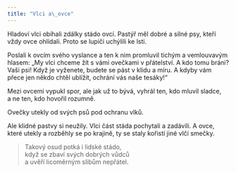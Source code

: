 ```yaml
---
title: "Vlci a\_ovce"
---
```


  

Hladoví vlci obíhali zdálky stádo ovcí. Pastýř měl dobré a silné psy, kteří vždy ovce ohlídali. Proto se lupiči uchýlili ke lsti.

Poslali k ovcím svého vyslance a ten k nim promluvil tichým a vemlouvavým hlasem: „My vlci chceme žít s vámi ovečkami v přátelství. A kdo tomu bráni? Vaši psi! Když je vyženete, budete se pást v klidu a míru. A kdyby vám přece jen někdo chtěl ublížit, ochrání vás naše tesáky!“

Mezi ovcemi vypukl spor, ale jak už to bývá, vyhrál ten, kdo mluvil sladce, a ne ten, kdo hovořil rozumně.

Ovečky utekly od svých psů pod ochranu vlků.

Ale klidné pastvy si neužily. Vlci část stáda pochytali a zadávili. A ovce, které utekly a rozběhly se po krajině, ty se staly kořistí jiné vlčí smečky.

> Takový osud potká i lidské stádo,  
> když se zbaví svých dobrých vůdců  
> a uvěří licoměrným slibům nepřátel.
